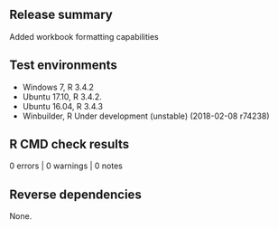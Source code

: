 ## Release summary

Added workbook formatting capabilities


## Test environments
* Windows 7, R 3.4.2
* Ubuntu 17.10, R 3.4.2.
* Ubuntu 16.04, R 3.4.3
* Winbuilder, R Under development (unstable) (2018-02-08 r74238)


## R CMD check results

0 errors | 0 warnings | 0 notes

## Reverse dependencies

None.
